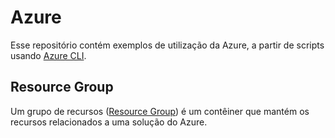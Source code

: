 # Azure

Esse repositório contém exemplos de utilização da Azure, a partir de scripts usando [Azure CLI](https://learn.microsoft.com/pt-br/cli/azure/).

## Resource Group

Um grupo de recursos ([Resource Group](https://learn.microsoft.com/pt-br/azure/azure-resource-manager/management/manage-resource-groups-portal)) é um contêiner que mantém os recursos relacionados a uma solução do Azure.
